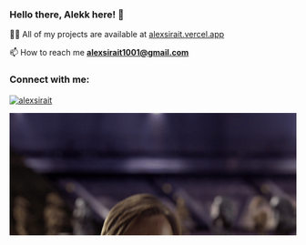 ### Hello there, Alekk here! 👋

👨‍💻 All of my projects are available at [alexsirait.vercel.app](https://alexsirait.vercel.app/)

📫 How to reach me **alexsirait1001@gmail.com**

<h3 align="left">Connect with me:</h3>
<p align="left">
<a href="https://linkedin.com/in/alexsirait" target="blank"><img align="center" src="https://raw.githubusercontent.com/rahuldkjain/github-profile-readme-generator/master/src/images/icons/Social/linked-in-alt.svg" alt="alexsirait" height="30" width="40" /></a>
</p>


![](/MeagerHardtofindAlbertosaurus-size_restricted.gif)
